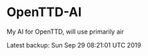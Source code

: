 # OpenTTD-AI
My AI for OpenTTD, will use primarily air

Latest backup: Sun Sep 29 08:21:01 UTC 2019
